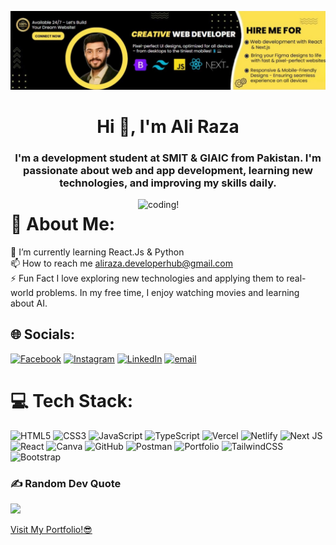 ![logo](Banner.png)
<h1 align="center">Hi 👋, I'm Ali Raza</h1>
<h3 align="center">I'm a development student at SMIT & GIAIC from Pakistan. I'm passionate about web and app development, learning new technologies, and improving my skills daily.</h3>

<img align="right" alt="coding!" width="300" src="https://user-images.githubusercontent.com/74038190/229223263-cf2e4b07-2615-4f87-9c38-e37600f8381a.gif">

# 💫 About Me:
🌱 I’m currently learning React.Js & Python <br>📫 How to reach me aliraza.developerhub@gmail.com<br>⚡ Fun Fact I love exploring new technologies and applying them to real-world problems. In my free time, I enjoy watching movies and learning about AI.


## 🌐 Socials:
[![Facebook](https://img.shields.io/badge/Facebook-%231877F2.svg?logo=Facebook&logoColor=white)](https://www.facebook.com/aliraza2002s/) [![Instagram](https://img.shields.io/badge/Instagram-%23E4405F.svg?logo=Instagram&logoColor=white)](https://www.instagram.com/aliraza2002s/) [![LinkedIn](https://img.shields.io/badge/LinkedIn-%230077B5.svg?logo=linkedin&logoColor=white)](https://www.linkedin.com/in/aliraza-reactjs) [![email](https://img.shields.io/badge/Email-D14836?logo=gmail&logoColor=white)](mailto:aliraza.developerhub@gmail.com) 

# 💻 Tech Stack:
![HTML5](https://img.shields.io/badge/html5-%23E34F26.svg?style=for-the-badge&logo=html5&logoColor=white) ![CSS3](https://img.shields.io/badge/css3-%231572B6.svg?style=for-the-badge&logo=css3&logoColor=white) ![JavaScript](https://img.shields.io/badge/javascript-%23323330.svg?style=for-the-badge&logo=javascript&logoColor=%23F7DF1E) ![TypeScript](https://img.shields.io/badge/typescript-%23007ACC.svg?style=for-the-badge&logo=typescript&logoColor=white) ![Vercel](https://img.shields.io/badge/vercel-%23000000.svg?style=for-the-badge&logo=vercel&logoColor=white) ![Netlify](https://img.shields.io/badge/netlify-%23000000.svg?style=for-the-badge&logo=netlify&logoColor=#00C7B7) ![Next JS](https://img.shields.io/badge/Next-black?style=for-the-badge&logo=next.js&logoColor=white) ![React](https://img.shields.io/badge/react-%2320232a.svg?style=for-the-badge&logo=react&logoColor=%2361DAFB) ![Canva](https://img.shields.io/badge/Canva-%2300C4CC.svg?style=for-the-badge&logo=Canva&logoColor=white) ![GitHub](https://img.shields.io/badge/github-%23121011.svg?style=for-the-badge&logo=github&logoColor=white) ![Postman](https://img.shields.io/badge/Postman-FF6C37?style=for-the-badge&logo=postman&logoColor=white) ![Portfolio](https://img.shields.io/badge/Portfolio-%23000000.svg?style=for-the-badge&logo=firefox&logoColor=#FF7139) ![TailwindCSS](https://img.shields.io/badge/tailwindcss-%2338B2AC.svg?style=for-the-badge&logo=tailwind-css&logoColor=white) ![Bootstrap](https://img.shields.io/badge/bootstrap-%238511FA.svg?style=for-the-badge&logo=bootstrap&logoColor=white)

### ✍️ Random Dev Quote
![](https://quotes-github-readme.vercel.app/api?type=horizontal&theme=radical)

<a href="https://aliraza-dev.vercel.app/">Visit My Portfolio!😎</a>
